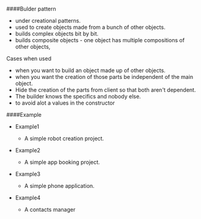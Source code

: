 ####Bulder pattern
- under creational patterns.
- used to create objects made from a bunch of other objects.
- builds complex objects bit by bit.
- builds composite objects - one object has multiple compositions of other objects,

 Cases when used
-  when you want to build an object made up of other objects.
-  when you want the creation of those parts be independent of the main object.
-  Hide the creation of the parts from client so that both aren't dependent.
-  The builder knows the specifics and nobody else.
- to avoid alot a values in the constructor


####Example
- Example1
  * A simple robot creation project.
  
- Example2
  * A simple app booking project.
  
- Example3
  * A simple phone application.
  
- Example4
  * A contacts manager